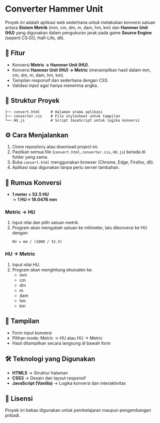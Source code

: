 # Converter Hammer Unit

Proyek ini adalah aplikasi web sederhana untuk melakukan konversi satuan antara **Sistem Metrik** (mm, cm, dm, m, dam, hm, km) dan **Hammer Unit (HU)** yang digunakan dalam pengukuran jarak pada game **Source Engine** (seperti CS:GO, Half-Life, dll).

## 🚀 Fitur
- Konversi **Metric → Hammer Unit (HU)**.
- Konversi **Hammer Unit (HU) → Metric** (menampilkan hasil dalam mm, cm, dm, m, dam, hm, km).
- Tampilan responsif dan sederhana dengan CSS.
- Validasi input agar hanya menerima angka.

## 📂 Struktur Proyek
```
├── convert.html     # Halaman utama aplikasi
├── converter.css    # File stylesheet untuk tampilan
└── HU.js            # Script JavaScript untuk logika konversi
```

## ⚙️ Cara Menjalankan
1. Clone repository atau download project ini.
2. Pastikan semua file (`convert.html`, `converter.css`, `HU.js`) berada di folder yang sama.
3. Buka `convert.html` menggunakan browser (Chrome, Edge, Firefox, dll).
4. Aplikasi siap digunakan tanpa perlu server tambahan.

## 🔢 Rumus Konversi
- **1 meter = 52.5 HU**  
  → **1 HU ≈ 19.0476 mm**

### Metric → HU
1. Input nilai dan pilih satuan metrik.
2. Program akan mengubah satuan ke milimeter, lalu dikonversi ke HU dengan:
   ```
   HU = mm / (1000 / 52.5)
   ```

### HU → Metric
1. Input nilai HU.
2. Program akan menghitung ekuivalen ke:
   - mm
   - cm
   - dm
   - m
   - dam
   - hm
   - km

## 📸 Tampilan
- Form input konversi
- Pilihan mode: Metric → HU atau HU → Metric
- Hasil ditampilkan secara langsung di bawah form

## 🛠 Teknologi yang Digunakan
- **HTML5** → Struktur halaman
- **CSS3** → Desain dan layout responsif
- **JavaScript (Vanilla)** → Logika konversi dan interaktivitas

## 📜 Lisensi
Proyek ini bebas digunakan untuk pembelajaran maupun pengembangan pribadi.
